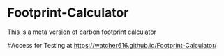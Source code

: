 # Footprint-Calculator
 This is a meta version of carbon footprint calculator

#Access for Testing at
 https://watcher616.github.io/Footprint-Calculator/
